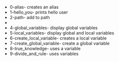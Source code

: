 - 0-alias- creates an alias
- 1-hello_you- prints hello user
- 2-path- add to path
-
- 4-global_variables- display global variables
- 5-local_variables- display global and local variables
- 6-create_local_variable- creates a local variable
- 7-create_global_variable- create a global variable
- 8-true_knowledge- uses a variable
- 9-divide_and_rule- uses variables

